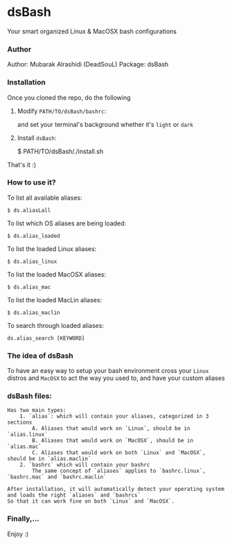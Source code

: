 # dsBash
Your smart organized Linux &amp; MacOSX bash configurations


### Author
 Author: Mubarak Alrashidi (DeadSouL)
Package: dsBash


### Installation
Once you cloned the repo, do the following

1. Modify `PATH/TO/dsBash/bashrc`:

    and set your terminal's background whether it's `light` or `dark`


2. Install `dsBash`:

    $ PATH/TO/dsBash/./install.sh


That's it :)


### How to use it?

To list all available aliases:

```
$ ds.aliasLall
```

To list which OS aliases are being loaded:

```
$ ds.alias_loaded
```

To list the loaded Linux aliases:

```
$ ds.alias_linux
```

To list the loaded MacOSX aliases:

```
$ ds.alias_mac
```

To list the loaded MacLin aliases:

```
$ ds.alias_maclin
```

To search through loaded aliases:

```
ds.alias_search [KEYWORD]
```

### The idea of dsBash
To have an easy way to setup your bash environment cross your `Linux` distros and `MacOSX` to act the way you used to, and have your custom aliases


### dsBash files:
    Has two main types:
        1. `alias`: which will contain your aliases, categorized in 3 sections
            A. Aliases that would work on `Linux`, should be in `alias.linux`
            B. Aliases that would work on `MacOSX`, should be in `alias.mac`
            C. Aliases that would work on both `Linux` and `MacOSX`, should be in `alias.maclin`
        2. `bashrc` which will contain your bashrc
            The same concept of `aliases` applies to `bashrc.linux`, `bashrc.mac` and `bashrc.maclin`

    After installation, it will automatically detect your operating system and loads the right `aliases` and `bashrcs` 
    So that it can work fine on both `Linux` and `MacOSX`.


### Finally,...
Enjoy :)
